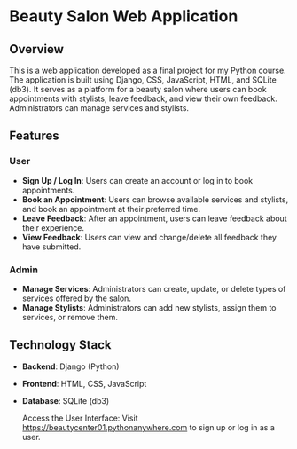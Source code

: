# Beauty Salon Web Application

## Overview
This is a web application developed as a final project for my Python course. The application is built using Django, CSS, JavaScript, HTML, and SQLite (db3).
It serves as a platform for a beauty salon where users can book appointments with stylists, leave feedback, and view their own feedback. 
Administrators can manage services and stylists.

## Features
### User
- **Sign Up / Log In**: Users can create an account or log in to book appointments.
- **Book an Appointment**: Users can browse available services and stylists, and book an appointment at their preferred time.
- **Leave Feedback**: After an appointment, users can leave feedback about their experience.
- **View Feedback**: Users can view and change/delete all feedback they have submitted.

### Admin
- **Manage Services**: Administrators can create, update, or delete types of services offered by the salon.
- **Manage Stylists**: Administrators can add new stylists, assign them to services, or remove them.

## Technology Stack
- **Backend**: Django (Python)
- **Frontend**: HTML, CSS, JavaScript
- **Database**: SQLite (db3)

  Access the User Interface: Visit https://beautycenter01.pythonanywhere.com to sign up or log in as a user.
